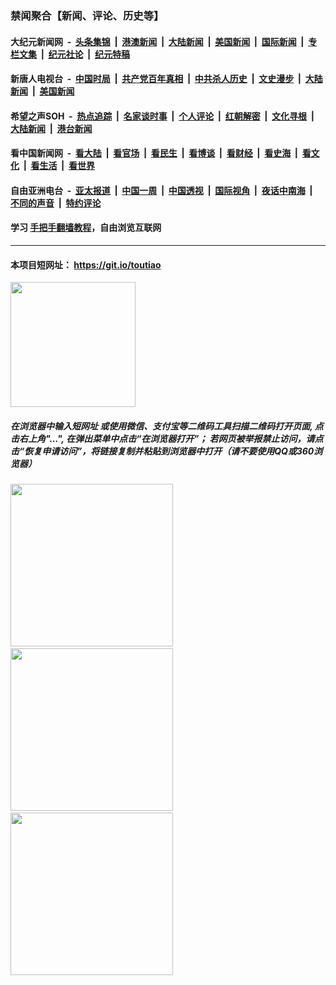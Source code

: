 ### 禁闻聚合【新闻、评论、历史等】

#### 大纪元新闻网 &nbsp;-&nbsp; [头条集锦](indexes/E头条集锦.md?t=03041402) &nbsp;|&nbsp; [港澳新闻](indexes/E港澳新闻.md?t=03041402)  &nbsp;|&nbsp; [大陆新闻](indexes/E大陆新闻.md?t=03041402) &nbsp;|&nbsp; [美国新闻](indexes/E美国新闻.md?t=03041402) &nbsp;|&nbsp; [国际新闻](indexes/E国际新闻.md?t=03041402) &nbsp;|&nbsp; [专栏文集](indexes/E专栏文集.md?t=03041402) &nbsp;|&nbsp; [纪元社论](indexes/E纪元社论.md?t=03041402) &nbsp;|&nbsp; [纪元特稿](indexes/E纪元特稿.md?t=03041402) 

#### 新唐人电视台 &nbsp;-&nbsp; [中国时局](indexes/N中国时局.md?t=03041402) &nbsp;|&nbsp; [共产党百年真相](indexes/N共产党百年真相.md?t=03041402) &nbsp;|&nbsp; [中共杀人历史](indexes/N中共杀人历史.md?t=03041402) &nbsp;|&nbsp; [文史漫步](indexes/N文史漫步.md?t=03041402) &nbsp;|&nbsp; [大陆新闻](indexes/N大陆新闻.md?t=03041402) &nbsp;|&nbsp; [美国新闻](indexes/N美国新闻.md?t=03041402)

#### 希望之声SOH &nbsp;-&nbsp; [热点追踪](indexes/H热点追踪.md?t=03041402) &nbsp;|&nbsp; [名家谈时事](indexes/H名家谈时事.md?t=03041402) &nbsp;|&nbsp; [个人评论](indexes/H个人评论.md?t=03041402)  &nbsp;|&nbsp; [红朝解密](indexes/H红朝解密.md?t=03041402) &nbsp;|&nbsp; [文化寻根](indexes/H文化寻根.md?t=03041402) &nbsp;|&nbsp; [大陆新闻](indexes/H大陆新闻.md?t=03041402) &nbsp;|&nbsp; [港台新闻](indexes/H港台新闻.md?t=03041402)

#### 看中国新闻网 &nbsp;-&nbsp; [看大陆](indexes/S看大陆.md?t=03041402) &nbsp;|&nbsp; [看官场](indexes/S看官场.md?t=03041402) &nbsp;|&nbsp; [看民生](indexes/S看民生.md?t=03041402)  &nbsp;|&nbsp; [看博谈](indexes/S看博谈.md?t=03041402) &nbsp;|&nbsp; [看财经](indexes/S看财经.md?t=03041402) &nbsp;|&nbsp; [看史海](indexes/S看史海.md?t=03041402) &nbsp;|&nbsp; [看文化](indexes/S看文化.md?t=03041402) &nbsp;|&nbsp; [看生活](indexes/S看生活.md?t=03041402) &nbsp;|&nbsp; [看世界](indexes/S看世界.md?t=03041402)

#### 自由亚洲电台 &nbsp;-&nbsp; [亚太报道](indexes/R亚太报道.md?t=03041402) &nbsp;|&nbsp; [中国一周](indexes/R中国一周.md?t=03041402) &nbsp;|&nbsp; [中国透视](indexes/R中国透视.md?t=03041402)  &nbsp;|&nbsp; [国际视角](indexes/R国际视角.md?t=03041402) &nbsp;|&nbsp; [夜话中南海](indexes/R夜话中南海.md?t=03041402) &nbsp;|&nbsp; [不同的声音](indexes/R不同的声音.md?t=03041402) &nbsp;|&nbsp; [特约评论](indexes/R特约评论.md?t=03041402)

#### 学习 [手把手翻墙教程](https://github.com/gfw-breaker/guides/wiki)，自由浏览互联网

----

#### 本项目短网址： https://git.io/toutiao
<img src="https://raw.githubusercontent.com/gfw-breaker/banned-news/master/scripts/img/qr.png" width="200px"/>  

##### 在浏览器中输入短网址 或使用微信、支付宝等二维码工具扫描二维码打开页面, 点击右上角"...", 在弹出菜单中点击“在浏览器打开”； 若网页被举报禁止访问，请点击“恢复申请访问”，将链接复制并粘贴到浏览器中打开（请不要使用QQ或360浏览器）

<img src="https://raw.githubusercontent.com/gfw-breaker/banned-news/master/scripts/img/1.png" width="260px"/> &nbsp; <img src="https://raw.githubusercontent.com/gfw-breaker/banned-news/master/scripts/img/2.png" width="260px"/> &nbsp; <img src="https://raw.githubusercontent.com/gfw-breaker/banned-news/master/scripts/img/3.png" width="260px"/>
